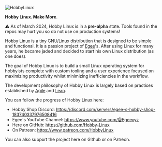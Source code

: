 ![HobbyLinux](https://github.com/Hobby-Linux/.github/assets/6679968/5f151315-3678-4fa1-aeb4-ca000f5f0a85)

**Hobby Linux. Make More.**

⚠️ As of March 2024, Hobby Linux is in a **pre-alpha** state. Tools found in the repos may hurt you so do not use on production systems!

Hobby Linux is a tiny GNU/Linux distribution that is designed to be simple and functional. It is a passion project of [Egee](https://egee.xyz/)'s. After using Linux for many years, he became jaded and decided to start his own Linux distribution (as one does).

The goal of Hobby Linux is to build a small Linux operating system for hobbyists complete with custom tooling and a user experience focused on maximizing productivity whilst minimizing inefficiencies in the workflow.

The development philosophy of Hobby Linux is largely based on practices established by [Agile](https://en.wikipedia.org/wiki/Agile_software_development#Agile_software_development_values) and [Lean](https://en.wikipedia.org/wiki/Lean_manufacturing#Key_principles_and_waste).

You can follow the progress of Hobby Linux here:

- Hobby Shop Discord: https://discord.com/servers/egee-s-hobby-shop-183740337976508416
- Egee's YouTube Channel: https://www.youtube.com/@Egeexyz
- Here on GitHub: https://github.com/Hobby-Linux
- On Patreon: https://www.patreon.com/HobbyLinux

You can also support the project here on Github or on Patreon.
